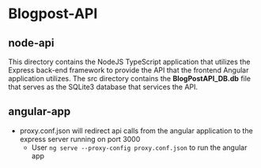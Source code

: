 # Blogpost-API

## node-api
This directory contains the NodeJS TypeScript application that utilizes the Express back-end framework to provide the API that the frontend Angular application utilizes.
The src directory contains the <strong>BlogPostAPI_DB.db</strong> file that serves as the SQLite3 database that services the API.


## angular-app
* proxy.conf.json will redirect api calls from the angular application to the express server running on port 3000 
  * User <code>ng serve --proxy-config proxy.conf.json</code> to run the angular app
